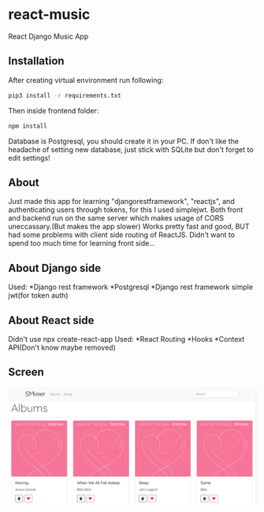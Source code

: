 # react-music
React Django Music App
## Installation
After creating virtual environment run following:
```bash
pip3 install -r requirements.txt
```
Then inside frontend folder:
```bash
npm install
```
Database is Postgresql, you should create it in your PC.
If don't like the headache of setting new database, just stick with SQLite but don't forget to edit settings!
## About
Just made this app for learning "djangorestframework", "reactjs", and authenticating users through tokens, for this I used simplejwt.
Both front and backend run on the same server which makes usage of CORS uneccassary.(But makes the app slower)
Works pretty fast and good, BUT had some problems with client side routing of ReactJS.
Didn't want to spend too much time for learning front side...
## About Django side
Used:
  *Django rest framework
  *Postgresql
  *Django rest framework simple jwt(for token auth)
## About React side
Didn't use npx create-react-app
Used:
  *React Routing
  *Hooks
  *Context API(Don't know maybe removed)
## Screen
![Screen](https://github.com/14DENDIK/react-music/blob/master/media/re.png)
